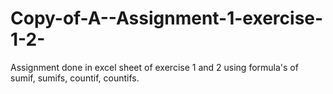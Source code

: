 # Copy-of-A--Assignment-1-exercise-1-2-
Assignment done in excel sheet of exercise 1 and 2 using formula's of sumif, sumifs, countif, countifs.
